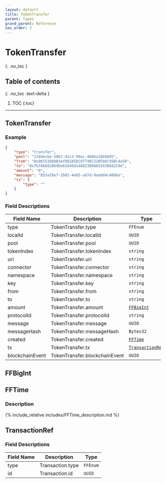 ```yaml
---
layout: default
title: TokenTransfer
parent: Types
grand_parent: Reference
nav_order: 2
---
```


# TokenTransfer
{: .no_toc }

## Table of contents
{: .no_toc .text-delta }

1. TOC
{:toc}

---
## TokenTransfer

### Example
```json
{
    "type": "transfer",
    "pool": "1244ecbe-5862-41c3-99ec-4666a18b9dd5",
    "from": "0x98151D8AB3af082A5DC07746C220Fb6C95Bc4a50",
    "to": "0x7b746b92869De61649d148823808653430682C0d",
    "amount": "0",
    "message": "855af8e7-2b02-4e05-ad7d-9ae0d4c409ba",
    "tx": {
        "type": ""
    }
}
```

### Field Descriptions

| Field Name | Description | Type |
|------------|-------------|------|
| type | TokenTransfer.type | `FFEnum` |
| localId | TokenTransfer.localId | `UUID` |
| pool | TokenTransfer.pool | `UUID` |
| tokenIndex | TokenTransfer.tokenIndex | `string` |
| uri | TokenTransfer.uri | `string` |
| connector | TokenTransfer.connector | `string` |
| namespace | TokenTransfer.namespace | `string` |
| key | TokenTransfer.key | `string` |
| from | TokenTransfer.from | `string` |
| to | TokenTransfer.to | `string` |
| amount | TokenTransfer.amount | [`FFBigInt`](#ffbigint) |
| protocolId | TokenTransfer.protocolId | `string` |
| message | TokenTransfer.message | `UUID` |
| messageHash | TokenTransfer.messageHash | `Bytes32` |
| created | TokenTransfer.created | [`FFTime`](#fftime) |
| tx | TokenTransfer.tx | [`TransactionRef`](#transactionref) |
| blockchainEvent | TokenTransfer.blockchainEvent | `UUID` |

## FFBigInt



## FFTime

### Description

{% include_relative includes/FFTime_description.md %}



## TransactionRef

### Field Descriptions

| Field Name | Description | Type |
|------------|-------------|------|
| type | Transaction.type | `FFEnum` |
| id | Transaction.id | `UUID` |


